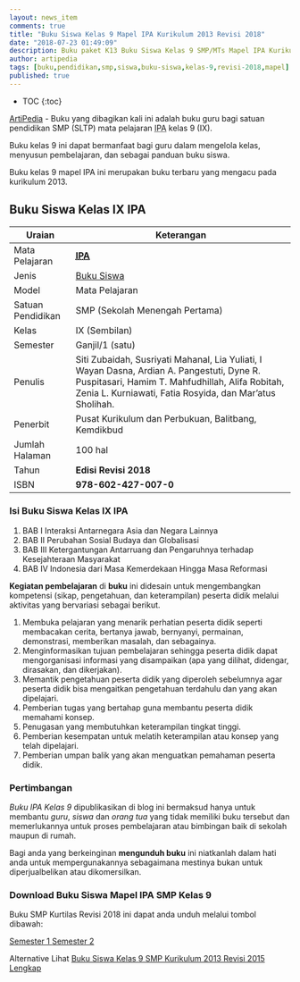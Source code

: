 ```yaml
---
layout: news_item
comments: true
title: "Buku Siswa Kelas 9 Mapel IPA Kurikulum 2013 Revisi 2018"
date: "2018-07-23 01:49:09"
description: Buku paket K13 Buku Siswa Kelas 9 SMP/MTs Mapel IPA Kurikulum 2013 Revisi 2018 sebagai referensi dalam pelaksanaan pembelajaran IPA SMP/MTs kelas IX.
author: artipedia
tags: [buku,pendidikan,smp,siswa,buku-siswa,kelas-9,revisi-2018,mapel]
published: true
---
```

* TOC
{:toc}

<script type="application/ld+json">
{
  "@context":"http://schema.org",
  "@type":"Book",
  "name" : "{{ page.title }}",
  "author": {
    "@type":"Person",
    "name":"Siti Zubaidah, Susriyati Mahanal, Lia Yuliati, I Wayan Dasna, Ardian A. Pangestuti, Dyne R. Puspitasari, Hamim T. Mahfudhillah, Alifa Robitah, Zenia L. Kurniawati, Fatia Rosyida, dan Mar’atus Sholihah."},
  "url" : "{{ site.url }}{{ page.url }}",
  "workExample" : [{
    "@type": "Book",
    "isbn": "978-602-427-007-0",
    "bookEdition": "Revisi 2018",
    "bookFormat": "http://schema.org/Hardcover",
    "potentialAction":{
    "@type":"ReadAction",
    "target":
      {
        "@type":"EntryPoint",
        "urlTemplate":"{{ site.url }}{{ page.url }}",
        "actionPlatform":[
          "http://schema.org/DesktopWebPlatform",
          "http://schema.org/IOSPlatform",
          "http://schema.org/AndroidPlatform"
        ]
      }
      }
    }
    ]
    }
 
</script>

[ArtiPedia](/ "ArtiPedia") - Buku yang dibagikan kali ini adalah buku guru bagi satuan pendidikan SMP (SLTP) mata pelajaran <abbr title="Ilmu Pengetahuan Alam">IPA</abbr> kelas 9 (IX).

Buku kelas 9 ini dapat bermanfaat bagi guru dalam mengelola kelas, menyusun pembelajaran, dan sebagai panduan buku siswa.

Buku kelas 9 mapel IPA ini merupakan buku terbaru yang mengacu pada kurikulum 2013.

## Buku Siswa Kelas IX IPA

|Uraian|Keterangan|
| --- | --- |
|Mata Pelajaran|<a href="/buku/buku-guru-kelas-9-smp-mapel-ipa-revisi-2018" title="Buku Guru Kelas 9 SMP/MTs Mapel IPA Revisi 2018"><strong><abbr title="Ilmu Pengetahuan Alam">IPA</abbr></strong></a>|
|Jenis|<a href="/buku" title="Buku Siswa" target="_blank">Buku Siswa</a>|
|Model|Mata Pelajaran|
|Satuan Pendidikan|SMP (Sekolah Menengah Pertama)|
Kelas|IX (Sembilan)|
|Semester|Ganjil/1 (satu)|
Penulis|Siti Zubaidah, Susriyati Mahanal, Lia Yuliati, I Wayan Dasna, Ardian A. Pangestuti, Dyne R. Puspitasari, Hamim T. Mahfudhillah, Alifa Robitah, Zenia L. Kurniawati, Fatia Rosyida, dan Mar’atus Sholihah.|
|Penerbit|Pusat Kurikulum dan Perbukuan, Balitbang, Kemdikbud|
|Jumlah Halaman|100 hal|
|Tahun|<strong>Edisi Revisi 2018</strong>|
|ISBN|<strong>978-602-427-007-0</strong>|

### Isi Buku Siswa Kelas IX IPA
1. BAB I Interaksi Antarnegara Asia dan Negara Lainnya
2. BAB II Perubahan Sosial Budaya dan Globalisasi
3. BAB III Ketergantungan Antarruang dan Pengaruhnya terhadap Kesejahteraan Masyarakat
4. BAB IV Indonesia dari Masa Kemerdekaan Hingga Masa Reformasi

<b>Kegiatan pembelajaran</b> di <b>buku</b> ini didesain untuk mengembangkan kompetensi (sikap, pengetahuan, dan keterampilan) peserta didik melalui aktivitas yang bervariasi sebagai berikut.
<ol><li>Membuka pelajaran yang menarik perhatian peserta didik seperti membacakan cerita, bertanya jawab, bernyanyi, permainan, demonstrasi, memberikan masalah, dan sebagainya.</li><li>Menginformasikan tujuan pembelajaran sehingga peserta didik dapat mengorganisasi informasi yang disampaikan (apa yang dilihat, didengar, dirasakan, dan dikerjakan).</li><li>Memantik pengetahuan peserta didik yang diperoleh sebelumnya agar peserta didik bisa mengaitkan pengetahuan terdahulu dan yang akan dipelajari.</li><li>Pemberian tugas yang bertahap guna membantu peserta didik memahami konsep.</li><li>Penugasan yang membutuhkan keterampilan tingkat tinggi.</li><li>Pemberian kesempatan untuk melatih keterampilan atau konsep yang telah dipelajari.</li><li>Pemberian umpan balik yang akan menguatkan pemahaman peserta didik.</li></ol>
  
### Pertimbangan
*Buku IPA Kelas 9* dipublikasikan di blog ini bermaksud hanya untuk membantu _guru_, _siswa_ dan _orang tua_ yang tidak memiliki buku tersebut dan memerlukannya untuk proses pembelajaran atau bimbingan baik di sekolah maupun di rumah.

Bagi anda yang berkeinginan <b>mengunduh buku</b> ini niatkanlah dalam hati anda untuk mempergunakannya sebagaimana mestinya bukan untuk diperjualbelikan atau dikomersilkan.
  
### Download Buku Siswa Mapel IPA SMP Kelas 9
Buku SMP Kurtilas Revisi 2018 ini dapat anda unduh melalui tombol dibawah:
<p class="center"><a href="http://bsd.pendidikan.id/data/2013/kelas_9smp/siswa/Kelas_09_SMP_Ilmu_Pengetahuan_Alam_Siswa_1.pdf">Semester 1 <a> <a href="http://bsd.pendidikan.id/data/2013/kelas_9smp/siswa/Kelas_09_SMP_Ilmu_Pengetahuan_Alam_Siswa_2.pdf">Semester 2</a></p>

Alternative Lihat [Buku Siswa Kelas 9 SMP Kurikulum 2013 Revisi 2015 Lengkap](https://artipedia.id/buku/buku-siswa-kelas-9-smp-kurikulum-2013-revisi-2015 "Buku Siswa Kelas 9 SMP Kurikulum 2013 Revisi 2015 Lengkap")
